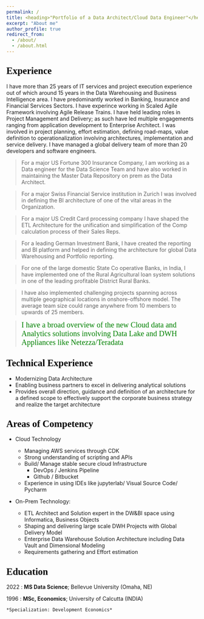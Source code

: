 ```yaml
---
permalink: /
title: <heading>"Portfolio of a Data Architect/Cloud Data Engineer"</heading>
excerpt: "About me"
author_profile: true
redirect_from: 
  - /about/
  - /about.html
---
```

<style>
heading { color: blue; text-align: center; font-family: verdana; font-size: 30px }
sub-heading { color: black; text-align: left; font-family: verdana; font-size: 25px }
text1 { color: green; text-align: left; font-family: verdana; font-size: 20px }
</style>

<sub-heading> Experience </sub-heading>
----------
I have more than 25 years of IT services and project execution experience out of which around 15 years in the Data Warehousing and Business Intelligence area. I have predominantly worked in Banking, Insurance and Financial Services Sectors. I have experince working in Scaled Agile Framework involving Agile Release Trains.
I have held leading roles in Project Management and Delivery; as such have led multiple engagements ranging from application development to Enterprise Architect. I was involved in project planning, effort estimation, defining road-maps, value definition to operationalization involving architectures, implementation and service delivery. I have managed a global delivery team of more than 20 developers and software engineers.

> For a major US Fortune 300 Insurance Company, I am working as a Data engineer for the Data Science Team and have also worked in maintaining the Master Data Repository on prem as the Data Architect.

> For a major Swiss Financial Service institution in Zurich I was involved in defining the BI architecture of one of the vital areas in the Organization.

> For a major US Credit Card processing company  I have shaped the ETL Architecture for the unification and simplification of the Comp calculation process of their Sales Reps.

> For a leading German Investment Bank, I have created the reporting and BI platform and helped in defining the architecture for global Data Warehousing and Portfolio reporting.

> For one of the large domestic State Co operative Banks, in India, I have implemented one of the Rural Agricultural loan system solutions in one of the leading profitable District Rural Banks. 

> I have also implemented challenging projects spanning across multiple geographical locations in onshore-offshore model. The average team size could range anywhere from 10 members to upwards of 25 members.

> <text1>I have a broad overview of the new Cloud data and Analytics solutions involving Data Lake and DWH Appliances like Netezza/Teradata</text1>


<sub-heading>Technical Experience</sub-heading>
--------------------
* Modernizing Data Architecture
* Enabling business partners to excel in delivering analytical solutions
* Provides overall direction, guidance and definition of an architecture for a defined scope to effectively support the corporate business strategy and realize the target architecture

<sub-heading>Areas of Competency</sub-heading>
----------------------------------------

* Cloud Technology
    * Managing AWS services through CDK 
    * Strong understanding of scripting and APIs
    * Build/ Manage stable secure cloud Infrastructure 
        * DevOps / Jenkins Pipeline
        * Github / Bitbucket
    * Experience in using IDEs like jupyterlab/ Visual Source Code/ Pycharm
    
* On-Prem Technology:

     * ETL Architect and Solution expert in the DW&BI space using Informatica, Business Objects
     * Shaping and delivering large scale DWH Projects with Global Delivery Model
     * Enterprise Data Warehouse Solution Architecture including Data Vault and Dimensional Modeling
     * Requirements gathering and Effort estimation 

<sub-heading>Education</sub-heading>
---------

2022
:   **MS Data Science**; Bellevue University (Omaha, NE)

1996
:   **MSc, Economics**; University of Calcutta (INDIA)

    *Specialization: Development Economics*
